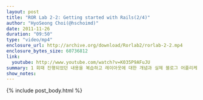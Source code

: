 ```yaml
---
layout: post
title: "ROR Lab 2-2: Getting started with Rails(2/4)"
author: "HyoSeong Choi(@hschoimd)"
date: 2011-11-26
duration: "09:50"
type: "video/mp4"
enclosure_url: http://archive.org/download/Rorlab2/rorlab-2-2.mp4
enclosure_bytes_size: 60736812
link:
  youtube: http://www.youtube.com/watch?v=K035P9AFuJU
summary: 1 회때 진행되었던 내용을 복습하고 레이아웃에 대한 개념과 실제 블로그 어플리케이션에 적용하는 과정을 진행합니다.
show_notes:
---
```


{% include post_body.html %}